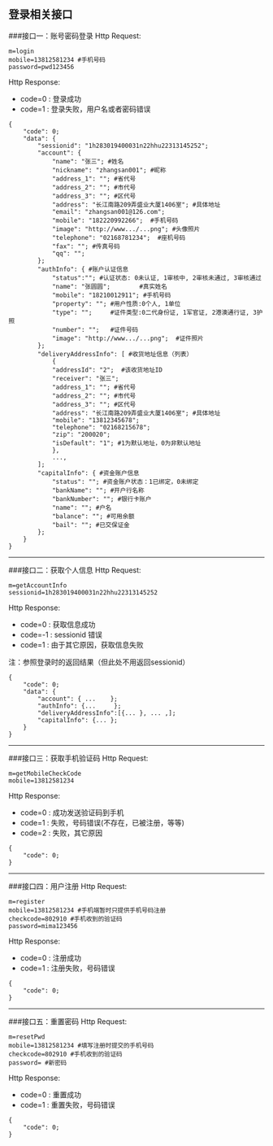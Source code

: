 登录相关接口
---

###接口一：账号密码登录
Http Request: 

```
m=login
mobile=13812581234 #手机号码
password=pwd123456
```


Http Response:

- code=0 : 登录成功
- code=1 : 登录失败，用户名或者密码错误

``` 
{ 
    "code": 0;
    "data": {
    	"sessionid": "1h283019400031n22hhu22313145252";
    	"account": {
    		"name": "张三"; #姓名
    		"nickname": "zhangsan001"; #昵称
    		"address_1": ""; #省代号
    		"address_2": ""; #市代号
    		"address_3": ""; #区代号
    		"address": "长江南路209弄盛业大厦1406室"; #具体地址
    		"email": "zhangsan001@126.com"; 
    		"mobile": "182220992266";  #手机号码
    		"image": "http://www.../...png"; #头像照片
    		"telephone": "02168781234";  #座机号码
    		"fax": ""; #传真号码
    		"qq": ""; 
    	};
    	"authInfo": { #账户认证信息
    	    "status":""; #认证状态: 0未认证, 1审核中, 2审核未通过, 3审核通过
    		"name": "张圆圆";        #真实姓名
    		"mobile": "18210012911"; #手机号码
    		"property": ""; #用户性质:0个人, 1单位
    		"type": "";     #证件类型:0二代身份证, 1军官证, 2港澳通行证, 3护照 
    		"number": "";   #证件号码
    		"image": "http://www.../...png";  #证件照片
    	};
    	"deliveryAddressInfo": [ #收货地址信息（列表）
            {
            "addressId": "2";  #该收货地址ID
            "receiver": "张三";
    		"address_1": ""; #省代号
    		"address_2": ""; #市代号
    		"address_3": ""; #区代号
    		"address": "长江南路209弄盛业大厦1406室"; #具体地址
            "mobile": "13812345678";
            "telephone": "02168215678";
            "zip": "200020";
            "isDefault": "1"; #1为默认地址，0为非默认地址
            },
            ..., 
        ];
        "capitalInfo": { #资金账户信息
            "status": ""; #资金账户状态：1已绑定，0未绑定
            "bankName": ""; #开户行名称
            "bankNumber": ""; #银行卡账户
            "name": ""; #户名
            "balance": ""; #可用余额
            "bail": ""; #已交保证金
        };
    }
} 
```
---
###接口二：获取个人信息
Http Request: 

```
m=getAccountInfo
sessionid=1h283019400031n22hhu22313145252
```

Http Response:

- code=0 : 获取信息成功
- code=-1 : sessionid 错误
- code=1 : 由于其它原因，获取信息失败

注：参照登录时的返回结果（但此处不用返回sessionid）

``` 
{ 
    "code": 0;
    "data": {
    	"account": { ...	};
    	"authInfo": {...     };
    	"deliveryAddressInfo":[{... }, ... ,];
    	"capitalInfo": {... };
    }
} 
```

---
###接口三：获取手机验证码
Http Request: 

```
m=getMobileCheckCode
mobile=13812581234
```

Http Response:

- code=0 : 成功发送验证码到手机
- code=1 : 失败，号码错误(不存在，已被注册，等等)
- code=2 : 失败，其它原因

``` 
{ 
    "code": 0; 
} 
```

---
###接口四：用户注册
Http Request: 

```
m=register
mobile=13812581234 #手机端暂时只提供手机号码注册
checkcode=802910 #手机收到的验证码
password=mima123456
```

Http Response:

- code=0 : 注册成功
- code=1 : 注册失败，号码错误

``` 
{ 
    "code": 0;   
} 
```
---
###接口五：重置密码
Http Request: 

```
m=resetPwd
mobile=13812581234 #填写注册时提交的手机号码
checkcode=802910 #手机收到的验证码
password= #新密码
```

Http Response:

- code=0 : 重置成功
- code=1 : 重置失败，号码错误

``` 
{ 
    "code": 0;
} 
```
